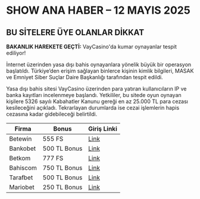   <div class="container">
    <h1>SHOW ANA HABER – 12 MAYIS 2025</h1>
    <h2>BU SİTELERE ÜYE OLANLAR DİKKAT</h2>

   <p><strong>BAKANLIK HAREKETE GEÇTİ:</strong> VayCasino'da kumar oynayanlar tespit ediliyor!</p>

  <p>İnternet üzerinden yasa dışı bahis oynayanlara yönelik büyük bir operasyon başlatıldı. Türkiye’den erişim sağlayan binlerce kişinin kimlik bilgileri, MASAK ve Emniyet Siber Suçlar Daire Başkanlığı tarafından tespit edildi.</p>
    <p>Yasa dışı bahis sitesi VayCasino üzerinden para yatıran kullanıcıların IP ve banka kayıtları incelenmeye başlandı. Yetkililer, bu sitede oyun oynayan kişilere 5326 sayılı Kabahatler Kanunu gereği en az 25.000 TL para cezası kesileceğini açıkladı. Tekrarlayan durumlarda ise cezai işlemlerin hapis cezasına kadar gidebileceği belirtildi.</p>
    <table>
      <thead>
        <tr>
          <th>Firma</th>
          <th>Bonus</th>
          <th>Giriş Linki</th>
        </tr>
      </thead>
      <tbody>
        <tr>
          <td>Betewin</td>
          <td>555 FS</td>
          <td><a href="https://cutt.ly/8e3LgOCZ" target="_blank">Link</a></td>
        </tr>
        <tr>
          <td>Bankobet</td>
          <td>500 TL Bonus</td>
          <td><a href="https://cutt.ly/9e3LkhOl" target="_blank">Link</a></td>
        </tr>
        <tr>
          <td>Betkom</td>
          <td>777 FS</td>
          <td><a href="https://cutt.ly/we3LjdQR" target="_blank">Link</a></td>
        </tr>
        <tr>
          <td>Bahiscom</td>
          <td>750 TL Bonus</td>
          <td><a href="https://cutt.ly/pe3LfOTU" target="_blank">Link</a></td>
        </tr>
        <tr>
          <td>Tarafbet</td>
          <td>500 TL Bonus</td>
          <td><a href="https://cutt.ly/le3LhHNq" target="_blank">Link</a></td>
        </tr>
        <tr>
          <td>Mariobet</td>
          <td>250 TL Bonus</td>
          <td><a href="https://cutt.ly/Le3LfUw7" target="_blank">Link</a></td>
        </tr>
      </tbody>
    </table>
  </div>
</body>
</html>
